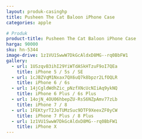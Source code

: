 ```yaml
---
layout: produk-casinghp
title: Pusheen The Cat Baloon iPhone Case
categories: apple

# Produk
product-title: Pusheen The Cat Baloon iPhone Case
harga: 90000
sku: hn-5344
image-drive: 1z1VU1SwwW7DkGcAldxD8MG--rq0BbFW1
gallery:
  - url: 1USzqvB3ihI29YiWTdASkHTzuF9oI7QEa
    title: iPhone 5 / 5s / SE
  - url: 1cJBZVqM1Nxax7QX6uQ7k8bpzr2LfOQLR
    title: iPhone 6 / 6s
  - url: 14jCgldWdhZic_pNzfXNcUcNIiAq9ykNQ
    title: iPhone 6 Plus / 6s Plus
  - url: 14ojN_4OU06hbepZU-RsS6NZpAmv77zLb
    title: iPhone 7 / 8
  - url: 1FEKtyrT2JoTUMzSuc9DTF9XeexZF0yCW
    title: iPhone 7 Plus / 8 Plus
  - url: 1z1VU1SwwW7DkGcAldxD8MG--rq0BbFW1
    title: iPhone X
---
```

